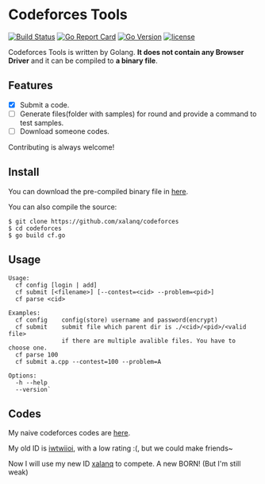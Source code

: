 # Codeforces Tools

[![Build Status](https://travis-ci.org/xalanq/codeforces.svg?branch=master)](https://travis-ci.org/xalanq/codeforces)
[![Go Report Card](https://goreportcard.com/badge/github.com/xalanq/codeforces)](https://goreportcard.com/report/github.com/xalanq/codeforces)
[![Go Version](https://img.shields.io/badge/go-%3E%3D1.6-green.svg)](https://github.com/golang)
[![license](https://img.shields.io/badge/license-MIT-%23373737.svg)](https://raw.githubusercontent.com/xalanq/codeforces/master/LICENSE)

Codeforces Tools is written by Golang. **It does not contain any Browser Driver** and it can be compiled to **a binary file**.

## Features

* [x] Submit a code.
* [ ] Generate files(folder with samples) for round and provide a command to test samples.
* [ ] Download someone codes.

Contributing is always welcome!

## Install

You can download the pre-compiled binary file in [here](https://github.com/xalanq/codeforces/releases).

You can also compile the source:

```
$ git clone https://github.com/xalanq/codeforces
$ cd codeforces
$ go build cf.go
```

## Usage

```plain
Usage:
  cf config [login | add]
  cf submit [<filename>] [--contest=<cid> --problem=<pid>]
  cf parse <cid>

Examples:
  cf config    config(store) username and password(encrypt)
  cf submit    submit file which parent dir is ./<cid>/<pid>/<valid file>
               if there are multiple avalible files. You have to choose one.
  cf parse 100
  cf submit a.cpp --contest=100 --problem=A 

Options:
  -h --help
  --version`
```

## Codes

My naive codeforces codes are [here](./codes).

My old ID is [iwtwiioi](https://codeforces.com/profile/iwtwiioi), with a low rating :(, but we could make friends~

Now I will use my new ID [xalanq](https://codeforces.com/profile/xalanq) to compete. A new BORN! (But I'm still weak)
